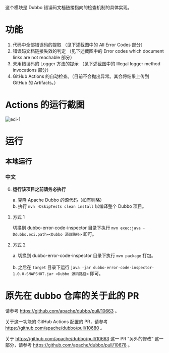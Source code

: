 这个模块是 Dubbo 错误码文档链接指向的检查机制的具体实现。

# 功能
1. 代码中全部错误码的提取 （见下述截图中的 All Error Codes 部分）
2. 错误码文档链接失效的判定 （见下述截图中的 Error codes which document links are not reachable 部分）
3. 未用错误码的 Logger 方法的提示 （见下述截图中的 Illegal logger method invocations 部分）
4. GitHub Actions 的自动检查。（目前不会抛出异常。其会将结果上传到 GitHub 的 Artifacts。）

# Actions 的运行截图
![eci-1](https://user-images.githubusercontent.com/4351489/192001227-36315550-60e4-4846-9550-d4cd1e2363c5.jpg)

# 运行
## 本地运行
### 中文
0. **运行该项目之前请务必执行**

   a. 克隆 Apache Dubbo 的源代码（如有则略）<br />
   b. 执行 `mvn -DskipTests clean install` 以编译整个 Dubbo 项目。

1. 方式 1

   切换到 dubbo-error-code-inspector 目录下执行 `mvn exec:java -Ddubbo.eci.path=<Dubbo 源码路径>` 即可。


2. 方式 2

   a. 切换到 dubbo-error-code-inspector 目录下执行 `mvn package` 打包。<br /><br />
   b. 之后在 `target` 目录下运行 `java -jar dubbo-error-code-inspector-1.0.0-SNAPSHOT.jar <Dubbo 源码路径>` 即可。

# 原先在 dubbo 仓库的关于此的 PR
请参考 https://github.com/apache/dubbo/pull/10663 。

关于这一功能的 GitHub Actions 配置的 PR，请参考 https://github.com/apache/dubbo/pull/10680 。

关于 https://github.com/apache/dubbo/pull/10663 这一 PR “另外的修改” 这一部分，请参考 https://github.com/apache/dubbo/pull/10678 。
